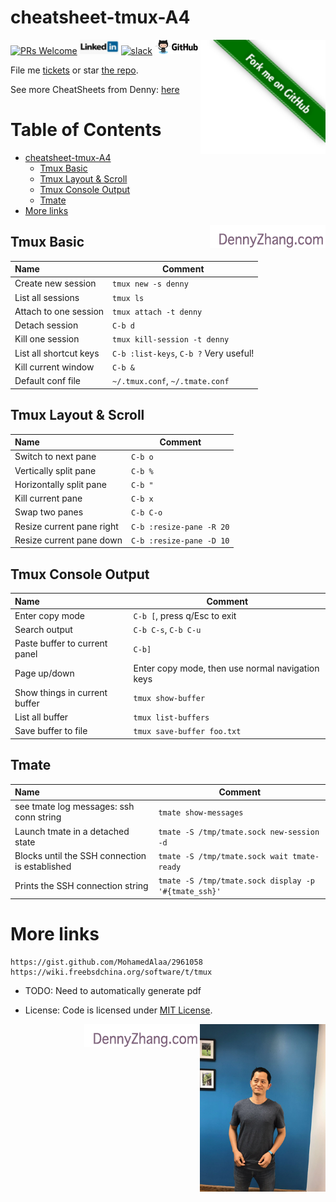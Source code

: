 # cheatsheet-tmux-A4
<a href="https://github.com/DennyZhang?tab=followers"><img align="right" width="200" height="183" src="https://raw.githubusercontent.com/USDevOps/mywechat-slack-group/master/images/fork_github.png" /></a>

[![PRs Welcome](https://img.shields.io/badge/PRs-welcome-brightgreen.svg)](http://makeapullrequest.com) [![LinkedIn](https://raw.githubusercontent.com/USDevOps/mywechat-slack-group/master/images/linkedin.png)](https://www.linkedin.com/in/dennyzhang001) <a href="https://www.dennyzhang.com/slack" target="_blank" rel="nofollow"><img src="http://slack.dennyzhang.com/badge.svg" alt="slack"/></a> [![Github](https://raw.githubusercontent.com/USDevOps/mywechat-slack-group/master/images/github.png)](https://github.com/DennyZhang)

File me [tickets](https://github.com/DennyZhang/cheatsheet-tmux-A4/issues) or star [the repo](https://github.com/DennyZhang/cheatsheet-tmux-A4).

See more CheatSheets from Denny: [here](https://github.com/topics/denny-cheatsheets)

Table of Contents
=================

   * [cheatsheet-tmux-A4](#cheatsheet-tmux-a4)
      * [Tmux Basic](#tmux-basic)
      * [Tmux Layout &amp; Scroll](#tmux-layout--scroll)
      * [Tmux Console Output](#tmux-console-output)
      * [Tmate](#tmate)
   * [More links](#more-links)

<a href="https://www.dennyzhang.com"><img align="right" width="185" height="37" src="https://raw.githubusercontent.com/USDevOps/mywechat-slack-group/master/images/dns_small.png"></a>
  
## Tmux Basic

| Name                   | Comment                                |
| :--------------------- | -------------------------------------- |
| Create new session     | `tmux new -s denny`                    |
| List all sessions      | `tmux ls`                              |
| Attach to one session  | `tmux attach -t denny`                 |
| Detach session         | `C-b d`                                |
| Kill one session       | `tmux kill-session -t denny`           |
| List all shortcut keys | `C-b :list-keys`, `C-b ?` Very useful! |
| Kill current window    | `C-b &`                                |
| Default conf file      | `~/.tmux.conf`, `~/.tmate.conf`        |

## Tmux Layout & Scroll

| Name                      | Comment                   |
| :---------------------    | ------------------------- |
| Switch to next pane       | `C-b o`                   |
| Vertically split pane     | `C-b %`                   |
| Horizontally split pane   | `C-b "`                   |
| Kill current pane         | `C-b x`                   |
| Swap two panes            | `C-b C-o`                 |
| Resize current pane right | `C-b :resize-pane -R 20`  |
| Resize current pane down  | `C-b :resize-pane -D 10`  |

## Tmux Console Output

| Name                          | Comment                                          |
| :---------------------------  | ------------------------------------------------ |
| Enter copy mode               | `C-b [`, press q/Esc to exit                     |
| Search output                 | `C-b C-s`, `C-b C-u`                             |
| Paste buffer to current panel | `C-b]`                                           |
| Page up/down                  | Enter copy mode, then use normal navigation keys |
| Show things in current buffer | `tmux show-buffer`                               |
| List all buffer               | `tmux list-buffers`                              |
| Save buffer to file           | `tmux save-buffer foo.txt`                       |

## Tmate

| Name                                           | Comment                                                |
| :--------------------------------------------- | ------------------------------------------------------ |
| see tmate log messages: ssh conn string        | `tmate show-messages`                                  |
| Launch tmate in a detached state               | `tmate -S /tmp/tmate.sock new-session -d`              |
| Blocks until the SSH connection is established | `tmate -S /tmp/tmate.sock wait tmate-ready`            |
| Prints the SSH connection string               | `tmate -S /tmp/tmate.sock display -p '#{tmate_ssh}'`   |

# More links

```
https://gist.github.com/MohamedAlaa/2961058
https://wiki.freebsdchina.org/software/t/tmux
```

- TODO: Need to automatically generate pdf

- License: Code is licensed under [MIT License](https://www.dennyzhang.com/wp-content/mit_license.txt).

<a href="https://www.dennyzhang.com"><img align="right" width="201" height="268" src="https://raw.githubusercontent.com/USDevOps/mywechat-slack-group/master/images/denny_201706.png"></a>

<a href="https://www.dennyzhang.com"><img align="right" src="https://raw.githubusercontent.com/USDevOps/mywechat-slack-group/master/images/dns_small.png"></a>
